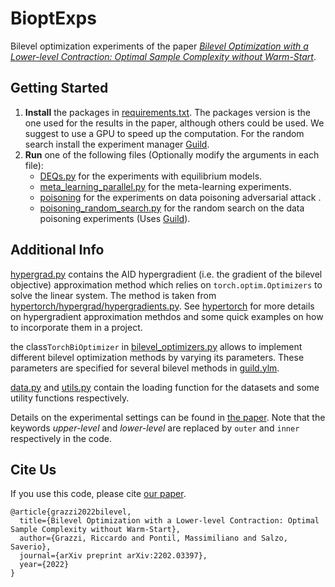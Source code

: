 # BioptExps

Bilevel optimization experiments of the paper 
_[Bilevel Optimization with a Lower-level Contraction: Optimal Sample Complexity without Warm-Start](https://arxiv.org/abs/2202.03397)_.


## Getting Started
1. **Install** the packages in [requirements.txt](requirements.txt). The packages version is the one used for the results in the paper, although others could be used. We suggest to use a GPU to speed up the computation. For the random search install the experiment manager [Guild](https://github.com/guildai).
2. **Run** one of the following files (Optionally modify the arguments in each file):
   - [DEQs.py](./source/DEQs.py) for the experiments with equilibrium models.
   - [meta_learning_parallel.py](./source/meta_learning_parallel.py) for the meta-learning experiments.   
   - [poisoning](./source/poisoning.py) for the experiments on data poisoning adversarial attack .
   - [poisoning_random_search.py](.source/poisoning_random_search.py) for the random search on the data poisoning experiments (Uses [Guild](https://github.com/guildai)).

## Additional Info
[hypergrad.py](./source/hypergrad.py) contains the AID hypergradient (i.e. the gradient of the bilevel objective) approximation method which relies on `torch.optim.Optimizers` to solve the linear system. The method is taken from [hypertorch/hypergrad/hypergradients.py](https://github.com/prolearner/hypertorch/blob/master/hypergrad/hypergradients.py).
See [hypertorch](https://github.com/prolearner/hypertorch) for more details on hypergradient approximation methdos and some quick examples on how to incorporate them in a project.

the class`TorchBiOptimizer` in [bilevel_optimizers.py](./source/bilevel_optimizers.py#L15) allows to implement different bilevel optimization methods by varying its parameters. These parameters are specified for several bilevel methods in [guild.ylm](./source/guild.yml).

[data.py](./source/data.py) and [utils.py](./source/utils.py) contain the loading function for the datasets and some utility functions respectively.

Details on the experimental settings can be found in [the paper](https://arxiv.org/abs/2202.03397). Note that the keywords _upper-level_ and _lower-level_ are replaced by `outer` and `inner` respectively in the code.

## Cite Us
If you use this code, please cite [our paper](https://arxiv.org/abs/2202.03397).

```
@article{grazzi2022bilevel,
  title={Bilevel Optimization with a Lower-level Contraction: Optimal Sample Complexity without Warm-Start},
  author={Grazzi, Riccardo and Pontil, Massimiliano and Salzo, Saverio},
  journal={arXiv preprint arXiv:2202.03397},
  year={2022}
}
```